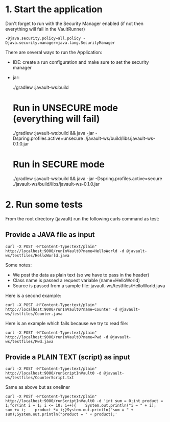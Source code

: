 # 1. Start the application

Don't forget to run with the Security Manager enabled (if not then everything will fail in the VaultRunner)

    -Djava.security.policy=all.policy -Djava.security.manager=java.lang.SecurityManager

There are several ways to run the Application:

- IDE: create a run configuration and make sure to set the security manager
- jar:

    ./gradlew :javault-ws:build
    # Run in UNSECURE mode (everything will fail)
    ./gradlew :javault-ws:build && java -jar -Dspring.profiles.active=unsecure ./javault-ws/build/libs/javault-ws-0.1.0.jar
    # Run in SECURE mode
    ./gradlew :javault-ws:build && java -jar -Dspring.profiles.active=secure ./javault-ws/build/libs/javault-ws-0.1.0.jar

# 2. Run some tests

From the root directory (javault) run the following curls command as test:

## Provide a JAVA file as input

    curl -X POST -H"Content-Type:text/plain" http://localhost:9000/runInVault0?name=HelloWorld -d @javault-ws/testfiles/HelloWorld.java

Some notes:
- We post the data as plain text (so we have to pass in the header)
- Class name is passed a request variable (name=HelloWorld)
- Source is passed from a sample file: javault-ws/testfiles/HelloWorld.java

Here is a second example: 

    curl -X POST -H"Content-Type:text/plain" http://localhost:9000/runInVault0?name=Counter -d @javault-ws/testfiles/Counter.java
    
Here is an example which fails because we try to read file: 

    curl -X POST -H"Content-Type:text/plain" http://localhost:9000/runInVault0?name=Pwd -d @javault-ws/testfiles/Pwd.java

## Provide a PLAIN TEXT (script) as input

    curl -X POST -H"Content-Type:text/plain" http://localhost:9000/runScriptInVault0 -d @javault-ws/testfiles/CounterScript.txt

Same as above but as oneliner

    curl -X POST -H"Content-Type:text/plain" http://localhost:9000/runScriptInVault0 -d 'int sum = 0;int product = 1;for(int i = 1; i <= 10; i++){    System.out.println("i = " + i);    sum += i;    product *= i;}System.out.println("sum = " + sum);System.out.println("product = " + product);'
